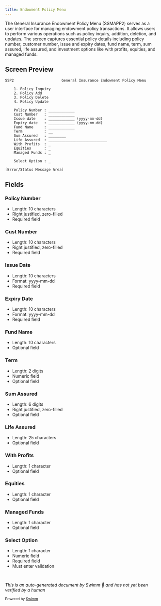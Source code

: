 ```yaml
---
title: Endowment Policy Menu
---
```

The General Insurance Endowment Policy Menu (SSMAPP2) serves as a user interface for managing endowment policy transactions. It allows users to perform various operations such as policy inquiry, addition, deletion, and updates. The screen captures essential policy details including policy number, customer number, issue and expiry dates, fund name, term, sum assured, life assured, and investment options like with profits, equities, and managed funds.

## Screen Preview

```
SSP2                      General Insurance Endowment Policy Menu

    1. Policy Inquiry
    2. Policy Add
    3. Policy Delete
    4. Policy Update

    Policy Number : ____________
    Cust Number   : ____________
    Issue date    : ____________ (yyyy-mm-dd)
    Expiry date   : ____________ (yyyy-mm-dd)
    Fund Name     : ____________
    Term          : __
    Sum Assured   : ________
    Life Assured  : ___________________________
    With Profits  : _
    Equities      : _
    Managed Funds : _

    Select Option : _

[Error/Status Message Area]
```

## Fields

### Policy Number

- Length: 10 characters
- Right justified, zero-filled
- Required field

### Cust Number

- Length: 10 characters
- Right justified, zero-filled
- Required field

### Issue Date

- Length: 10 characters
- Format: yyyy-mm-dd
- Required field

### Expiry Date

- Length: 10 characters
- Format: yyyy-mm-dd
- Required field

### Fund Name

- Length: 10 characters
- Optional field

### Term

- Length: 2 digits
- Numeric field
- Optional field

### Sum Assured

- Length: 6 digits
- Right justified, zero-filled
- Optional field

### Life Assured

- Length: 25 characters
- Optional field

### With Profits

- Length: 1 character
- Optional field

### Equities

- Length: 1 character
- Optional field

### Managed Funds

- Length: 1 character
- Optional field

### Select Option

- Length: 1 character
- Numeric field
- Required field
- Must enter validation

&nbsp;

*This is an auto-generated document by Swimm 🌊 and has not yet been verified by a human*

<SwmMeta version="3.0.0" repo-id="Z2l0aHViJTNBJTNBa3luZHJ5bC1jaWNzLWdlbmFwcCUzQSUzQVN3aW1tLURlbW8=" repo-name="kyndryl-cics-genapp"><sup>Powered by [Swimm](/)</sup></SwmMeta>
